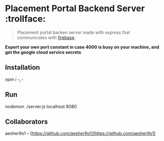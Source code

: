 # Placement Portal Backend Server :trollface:
> Placement portal backen server made with express that communicates with [firebase](placement-portalmuj.firebaseapp.com).


**Export your own port constant in case 4000 is busy on your machine, and get the google cloud service secrets** 

## Installation
*npm i -_-*


## Run
nodemon ./server.js localhost 8080

## Collaborators
aesher9o1 – [https://github.com/aesher9o1](https://github.com/aesher9o1)




